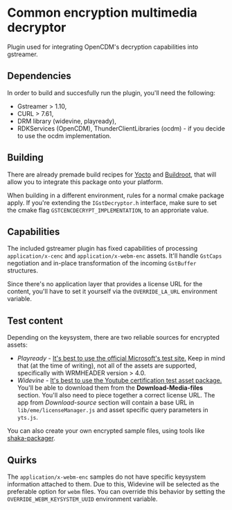 # Common encryption multimedia decryptor
Plugin used for integrating OpenCDM's decryption capabilities into gstreamer.

## Dependencies
In order to build and succesfully run the plugin, you'll need the following:
- Gstreamer > 1.10,
- CURL > 7.61, 
- DRM library (widevine, playready),
- RDKServices (OpenCDM), ThunderClientLibraries (ocdm) - if you decide to use the ocdm implementation.

## Building
There are already premade build recipes for [Yocto](https://github.com/WebPlatformForEmbedded/meta-wpe/blob/main/recipes-multimedia/cenc/gstreamer1.0-plugins-cencdecrypt_git.bb) and [Buildroot](https://github.com/WebPlatformForEmbedded/buildroot/blob/babcca844750b9b74ca9571bbf6d6c8d9cb7fff8/package/gstreamer1/gst1-cencdecrypt/gst1-cencdecrypt.mk), that will allow you to integrate this package onto your platform. 

When building in a different environment, rules for a normal cmake package apply. If you're extending the `IGstDecryptor.h` interface, make sure to set the cmake flag `GSTCENCDECRYPT_IMPLEMENTATION`, to an approriate value.

## Capabilities
The included gstreamer plugin has fixed capabilities of processing `application/x-cenc` and `application/x-webm-enc` assets. It'll handle `GstCaps` negotiation and in-place transformation of the incoming `GstBuffer` structures. 

Since there's no application layer that provides a license URL for the content, you'll have to set it yourself via the `OVERRIDE_LA_URL` environment variable. 

## Test content
Depending on the keysystem, there are two reliable sources for encrypted assets:
- *Playready* - [It's best to use the official Microsoft's test site.](https://testweb.playready.microsoft.com/Content/Content3X) Keep in mind that (at the time of writing), not all of the assets are supported, specifically with WRMHEADER version > 4.0.
- *Widevine* - [It's best to use the Youtube certification test asset package.](https://ytlr-cert.appspot.com/latest/main.html?&test_type=encryptedmedia-test#1634555875127) You'll be able to download them from the **Download-Media-files** section. You'll also need to piece together a correct license URL. The app from *Download-source* section will contain a base URL in `lib/eme/licenseManager.js` and asset specific query parameters in `yts.js`.

You can also create your own encrypted sample files, using tools like [shaka-packager](https://github.com/google/shaka-packager).

## Quirks

The `application/x-webm-enc` samples do not have specific keysystem information attached to them. Due to this, Widevine will be selected as the preferable option for `webm` files. You can override this behavior by setting the `OVERRIDE_WEBM_KEYSYSTEM_UUID` environment variable.